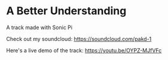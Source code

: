 # A Better Understanding

A track made with Sonic Pi

Check out my soundcloud: https://soundcloud.com/pakd-1

Here's a live demo of the track: https://youtu.be/OYPZ-MJfVFc
